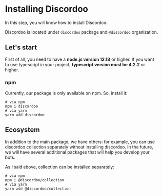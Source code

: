 # Installing Discordoo
In this step, you will know how to install Discordoo.

Discordoo is located under `discordoo` package and `@discordoo` organization.

## Let's start
First of all, you need to have a **node.js version 12.18** or higher. 
If you want to use typescript in your project, **typescript version must be 4.2.2** or higher.

### npm
Currently, our package is only available on npm. So, install it:
```shell
# via npm
npm i discordoo
# via yarn
yarn add discordoo
```

## Ecosystem
In addition to the main package, we have others: for example, you can use discordoo collection separately without installing discordoo. In the future, we will have several additional packages that will help you develop your bots.

As I said above, collection can be installed separately:
```shell
# via npm
npm i @discordoo/collection
# via yarn
yarn add @discordoo/collection
```

